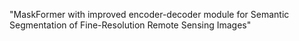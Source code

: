 "MaskFormer with improved encoder-decoder module for Semantic Segmentation of Fine-Resolution Remote Sensing Images"
